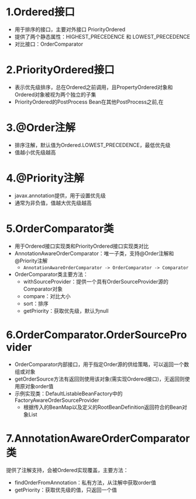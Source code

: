 # 1.Ordered接口
- 用于排序的接口，主要对外接口 PriorityOrdered
- 提供了两个静态属性：HIGHEST_PRECEDENCE 和 LOWEST_PRECEDENCE
- 对比接口：OrderComparator

# 2.PriorityOrdered接口
- 表示优先级排序，总在Ordered之前调用，且PropertyOrdered对象和Ordered对象被视为两个独立的子集
- PriorityOrdered的PostProcess Bean在其他PostProcess之前,在

# 3.@Order注解
- 排序注解，默认值为Ordered.LOWEST_PRECEDENCE，最低优先级
- 值越小优先级越高

# 4.@Priority注解
- javax.annotation提供，用于设置优先级
- 通常为非负值，值越大优先级越高

# 5.OrderComparator类
- 用于Ordered接口实现类和PriorityOrdered接口实现类对比
- AnnotationAwareOrderComparator：唯一子类，支持@Order注解和@Priority注解
    - `AnnotationAwareOrderComparator -> OrderComparator -> Comparator`
- OrderComparator类主要方法：
    - withSourceProvider：提供一个具有OrderSourceProvider源的Comparator对象
    - compare：对比大小
    - sort：排序
    - getPriority：获取优先级，默认为null

# 6.OrderComparator.OrderSourceProvider
- OrderComparator内部接口，用于指定Order源的供给策略，可以返回一个数组或对象
- getOrderSource方法有返回则使用该对象(需实现Ordered接口)，无返回则使用原对象order值
- 示例实现类：DefaultListableBeanFactory中的FactoryAwareOrderSourceProvider
    - 根据传入的BeanMap以及定义的RootBeanDefinition返回符合的Bean对象List

# 7.AnnotationAwareOrderComparator类
提供了注解支持，会被Ordered实现覆盖，主要方法：
- findOrderFromAnnotation：私有方法，从注解中获取order值
- getPriority：获取优先级的值，只返回一个值


